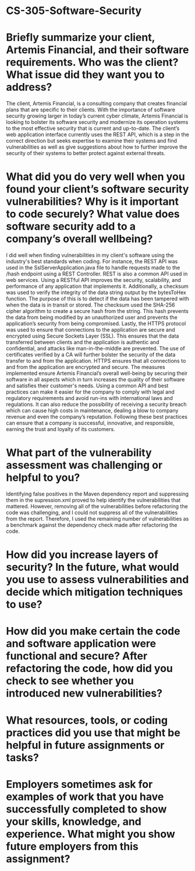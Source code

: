# CS-305-Software-Security

# Briefly summarize your client, Artemis Financial, and their software requirements. Who was the client? What issue did they want you to address?
The client, Artemis Financial, is a consulting company that creates financial plans that are specific to their clients. With the importance of software security growing larger in today’s current cyber climate, Artemis Financial is looking to bolster its software security and modernize its operation systems to the most effective security that is current and up-to-date. The client’s web application interface currently uses the REST API, which is a step in the correct direction but seeks expertise to examine their systems and find vulnerabilities as well as give suggestions about how to further improve the security of their systems to better protect against external threats.

# What did you do very well when you found your client’s software security vulnerabilities? Why is it important to code securely? What value does software security add to a company’s overall wellbeing?
I did well when finding vulnerabilities in my client's software using the industry's best standards when coding. For instance, the REST API was used in the SslServerApplication.java file to handle requests made to the /hash endpoint using a REST Controller. REST is also a common API used in web services. Using a RESTful API improves the security, scalability, and performance of any application that implements it. Additionally, a checksum was used to verify the integrity of the data string output by the bytesToHex function. The purpose of this is to detect if the data has been tampered with when the data is in transit or stored. The checksum used the SHA-256 cipher algorithm to create a secure hash from the string. This hash prevents the data from being modified by an unauthorized user and prevents the application’s security from being compromised. Lastly, the HTTPS protocol was used to ensure that connections to the application are secure and encrypted using Secure Sockets Layer (SSL). This ensures that the data transferred between clients and the application is authentic and confidential, and attacks like man-in-the-middle are prevented. The use of certificates verified by a CA will further bolster the security of the data transfer to and from the application. HTTPS ensures that all connections to and from the application are encrypted and secure.
The measures implemented ensure Artemis Financial’s overall well-being by securing their software in all aspects which in turn increases the quality of their software and satisfies their customer's needs. Using a common API and best practices can make it easier for the company to comply with legal and regulatory requirements and avoid run-ins with international laws and regulations. It can also reduce the possibility of receiving a security breach which can cause high costs in maintenance, dealing a blow to company revenue and even the company’s reputation. Following these best practices can ensure that a company is successful, innovative, and responsible, earning the trust and loyalty of its customers.

# What part of the vulnerability assessment was challenging or helpful to you?
Identifying false positives in the Maven dependency report and suppressing them in the supression.xml proved to help identify the vulnerabilities that mattered. However, removing all of the vulnerabilities before refactoring the code was challenging, and I could not suppress all of the vulnerabilities from the report. Therefore, I used the remaining number of vulnerabilities as a benchmark against the dependency check made after refactoring the code. 

# How did you increase layers of security? In the future, what would you use to assess vulnerabilities and decide which mitigation techniques to use?


# How did you make certain the code and software application were functional and secure? After refactoring the code, how did you check to see whether you introduced new vulnerabilities?

# What resources, tools, or coding practices did you use that might be helpful in future assignments or tasks?

# Employers sometimes ask for examples of work that you have successfully completed to show your skills, knowledge, and experience. What might you show future employers from this assignment?
